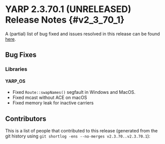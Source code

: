 YARP 2.3.70.1 (UNRELEASED) Release Notes                            {#v2_3_70_1}
========================================


A (partial) list of bug fixed and issues resolved in this release can be found
[here](https://github.com/robotology/yarp/issues?q=label%3A%22Fixed+in%3A+YARP+v2.3.70.1%22).

Bug Fixes
---------

### Libraries

#### YARP_OS

* Fixed `Route::swapNames()` segfault in Windows and MacOS.
* Fixed mcast without ACE on macOS
* Fixed memory leak for inactive carriers

Contributors
------------

This is a list of people that contributed to this release (generated from the
git history using `git shortlog -ens --no-merges v2.3.70..v2.3.70.1`):

```
```
